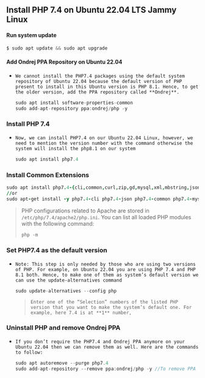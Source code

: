 ## Install PHP 7.4 on Ubuntu 22.04 LTS Jammy Linux



####  Run system update

```js
$ sudo apt update && sudo apt upgrade
```



#### Add Ondrej PPA Repository on Ubuntu 22.04

- `We cannot install the PHP7.4 packages using the default system repository of Ubuntu 22.04 because the default version of PHP present to install in this Ubuntu version is PHP 8.1. Hence, to get the older version, add the PPA repository called **Ondrej**.`

  ```js
  sudo apt install software-properties-common
  sudo add-apt-repository ppa:ondrej/php -y
  ```

  

### Install PHP 7.4 

- `Now, we can install PHP7.4 on our Ubuntu 22.04 Linux, however, we need to mention the version number with the command otherwise the system will install the php8.1 on our system`

  ```js
  sudo apt install php7.4
  ```

  

### Install Common Extensions 

```j
sudo apt install php7.4-{cli,common,curl,zip,gd,mysql,xml,mbstring,json,intl}
//or
sudo apt-get install -y php7.4-cli php7.4-json php7.4-common php7.4-mysql php7.4-zip php7.4-gd php7.4-mbstring php7.4-curl php7.4-xml php7.4-bcmath
```

> PHP configurations related to Apache are stored in `/etc/php/7.4/apache2/php.ini`. You can list all loaded PHP modules with the following command:
>
> ```js
> php -m
> ```
>
> 



###  Set PHP7.4 as the default version

- `Note: This step is only needed by those who are using two versions of PHP. For example, on Ubuntu 22.04 you are using PHP 7.4 and PHP 8.1 both. Hence, to make one of them as system’s default version we can use the update-alternatives command`

  ```js
  sudo update-alternatives --config php
  ```

  > `Enter one of the “Selection” numbers of the listed PHP version that you want to make the system’s default one. For example, here 7.4 is at **1** number, `



### Uninstall PHP and remove Ondrej PPA

- `If you don’t require the PHP7.4 and Ondrej PPA anymore on your Ubuntu 22.04 then we can remove them as well. Here are the commands to follow:`

  ```js
  sudo apt autoremove --purge php7.4
  sudo add-apt-repository --remove ppa:ondrej/php -y //To remove PPA
  ```

  

 
